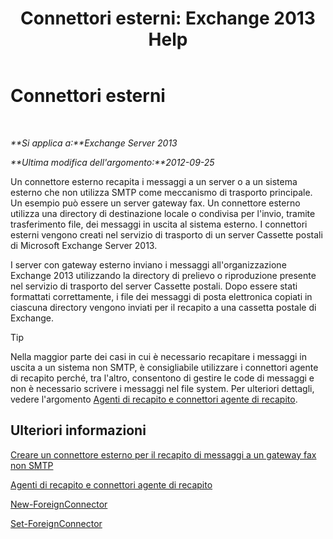 ﻿---
title: 'Connettori esterni: Exchange 2013 Help'
TOCTitle: Connettori esterni
ms:assetid: 21c6a7a9-f4d2-4359-9ac9-930701b63a4e
ms:mtpsurl: https://technet.microsoft.com/it-it/library/Aa996779(v=EXCHG.150)
ms:contentKeyID: 50480154
ms.date: 05/22/2018
mtps_version: v=EXCHG.150
ms.translationtype: MT
---

# Connettori esterni

 

_**Si applica a:**Exchange Server 2013_

_**Ultima modifica dell'argomento:**2012-09-25_

Un connettore esterno recapita i messaggi a un server o a un sistema esterno che non utilizza SMTP come meccanismo di trasporto principale. Un esempio può essere un server gateway fax. Un connettore esterno utilizza una directory di destinazione locale o condivisa per l'invio, tramite trasferimento file, dei messaggi in uscita al sistema esterno. I connettori esterni vengono creati nel servizio di trasporto di un server Cassette postali di Microsoft Exchange Server 2013.

I server con gateway esterno inviano i messaggi all'organizzazione Exchange 2013 utilizzando la directory di prelievo o riproduzione presente nel servizio di trasporto del server Cassette postali. Dopo essere stati formattati correttamente, i file dei messaggi di posta elettronica copiati in ciascuna directory vengono inviati per il recapito a una cassetta postale di Exchange.


> [!TIP]
> Nella maggior parte dei casi in cui è necessario recapitare i messaggi in uscita a un sistema non SMTP, è consigliabile utilizzare i connettori agente di recapito perché, tra l'altro, consentono di gestire le code di messaggi e non è necessario scrivere i messaggi nel file system. Per ulteriori dettagli, vedere l'argomento <A href="delivery-agents-and-delivery-agent-connectors-exchange-2013-help.md">Agenti di recapito e connettori agente di recapito</A>.



## Ulteriori informazioni

[Creare un connettore esterno per il recapito di messaggi a un gateway fax non SMTP](create-a-foreign-connector-to-deliver-messages-to-a-non-smtp-fax-gateway-exchange-2013-help.md)

[Agenti di recapito e connettori agente di recapito](delivery-agents-and-delivery-agent-connectors-exchange-2013-help.md)

[New-ForeignConnector](https://technet.microsoft.com/it-it/library/aa996310\(v=exchg.150\))

[Set-ForeignConnector](https://technet.microsoft.com/it-it/library/bb123789\(v=exchg.150\))

